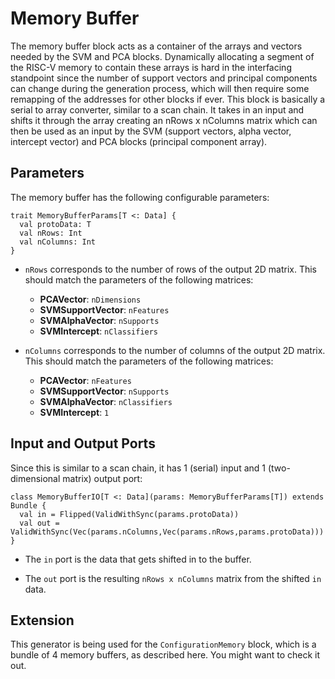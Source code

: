 # Memory Buffer

The memory buffer block acts as a container of the arrays and vectors needed by the SVM and PCA blocks. Dynamically allocating a segment of the RISC-V memory to contain these arrays is hard in the interfacing standpoint since the number of support vectors and principal components can change during the generation process, which will then require some remapping of the addresses for other blocks if ever. This block is basically a serial to array converter, similar to a scan chain. It takes in an input and shifts it through the array creating an nRows x nColumns matrix which can then be used as an input by the SVM (support vectors, alpha vector, intercept vector) and PCA blocks (principal component array).

## Parameters 

The memory buffer has the following configurable parameters:

```
trait MemoryBufferParams[T <: Data] {
  val protoData: T
  val nRows: Int   
  val nColumns: Int 
}

```

* `nRows` corresponds to the number of rows of the output 2D matrix. This should match the parameters of the following matrices:
    * **PCAVector**: `nDimensions`
    * **SVMSupportVector**: `nFeatures`
    * **SVMAlphaVector**: `nSupports`
    * **SVMIntercept**: `nClassifiers`

    
* `nColumns` corresponds to the number of columns of the output 2D matrix. This should match the parameters of the following matrices:
    * **PCAVector**: `nFeatures`
    * **SVMSupportVector**: `nSupports`
    * **SVMAlphaVector**: `nClassifiers`
    * **SVMIntercept**: `1`
    
## Input and Output Ports

Since this is similar to a scan chain, it has 1 (serial) input and 1 (two-dimensional matrix) output port:

```
class MemoryBufferIO[T <: Data](params: MemoryBufferParams[T]) extends Bundle {
  val in = Flipped(ValidWithSync(params.protoData))
  val out = ValidWithSync(Vec(params.nColumns,Vec(params.nRows,params.protoData)))
}
```

* The `in` port is the data that gets shifted in to the buffer.

* The `out` port is the resulting `nRows x nColumns` matrix from the shifted `in` data.

## Extension

This generator is being used for the `ConfigurationMemory` block, which is a bundle of 4 memory buffers, as described here. You might want to check it out.